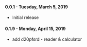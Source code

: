 #### 0.0.1 - Tuesday, March 5, 2019
* Initial release
#### 0.1.9 - Monday, April 15, 2019
* add d20pfsrd - reader & calculator